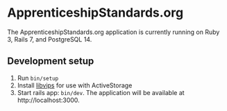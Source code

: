 # ApprenticeshipStandards.org
The ApprenticeshipStandards.org application is currently running on Ruby 3,
Rails 7, and PostgreSQL 14.

## Development setup
1. Run `bin/setup`
2. Install [libvips][libvips] for use with ActiveStorage
3. Start rails app: `bin/dev`. The application will be available
   at http://localhost:3000.

[libvips]: https://www.libvips.org/install.html
